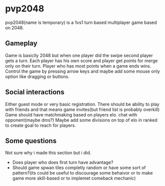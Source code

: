# pvp2048
pvp2048(name is temporary) is a 1vs1 turn based multiplayer game based on 2048.

## Gameplay
Game is basiclly 2048 but when one player did the swipe second player gets a turn.
Each player has his own score and player get points for merge only on their turn.
Player who has most points when a game ends wins.
Control the game by pressing arrow keys and maybe add some mouse only option like dragging or buttons.

## Social interactions
Either guest mode or very basic registration.
There should be ability to play with friends and that means game invites(but friend list is probably overkill)
Game should have matchmaking based on players elo.
chat with opponent(maybe dms?)
Maybe add some divisions on top of elo in ranked to create goal to reach for players.

## Some questions
Not sure why i made this section but i did.
- Does player who does first turn have advantage?
- Should game spwan tiles completly random or have some sort of pattern?(its could be useful to discourage some behaivor or to make game more skill-based or to implemet comeback mechanic)
